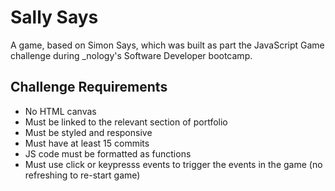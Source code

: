 # Sally Says
A game, based on Simon Says, which was built as part the JavaScript Game challenge during _nology's Software Developer bootcamp.

## Challenge Requirements
- No HTML canvas
- Must be linked to the relevant section of portfolio
- Must be styled and responsive
- Must have at least 15 commits
- JS code must be formatted as functions
- Must use click or keypresss events to trigger the events in the game (no refreshing to re-start game)
